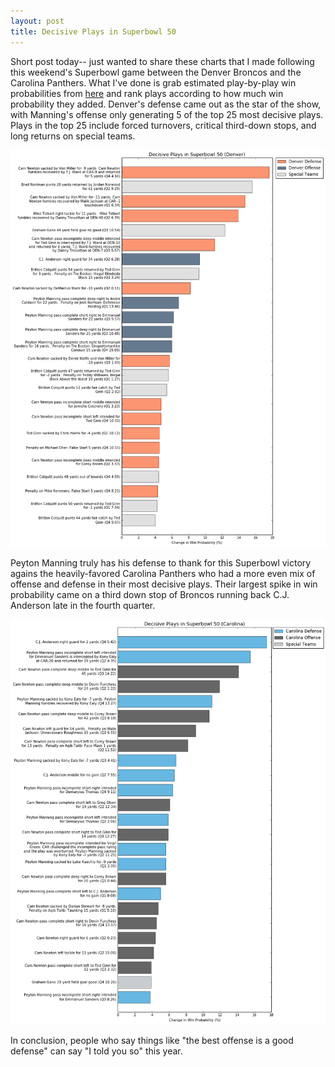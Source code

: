 ```yaml
---
layout: post
title: Decisive Plays in Superbowl 50
---
```


Short post today-- just wanted to share these charts that I made following this weekend's Superbowl game between the Denver Broncos and the Carolina Panthers.  What I've done is grab estimated play-by-play win probabilities from [here](http://www.pro-football-reference.com/boxscores/201602070den.htm) and rank plays according to how much win probability they added.  Denver's defense came out as the star of the show, with Manning's offense only generating 5 of the top 25 most decisive plays.  Plays in the top 25 include forced turnovers, critical third-down stops, and long returns on special teams.  

![Denver Plays](/img/post/sb50/denver_plays.png)

Peyton Manning truly has his defense to thank for this Superbowl victory agains the heavily-favored Carolina Panthers who had a more even mix of offense and defense in their most decisive plays.  Their largest spike in win probability came on a third down stop of Broncos running back C.J. Anderson late in the fourth quarter.

![Carolina Plays](/img/post/sb50/carolina_plays.png)

In conclusion, people who say things like "the best offense is a good defense" can say "I told you so" this year.

